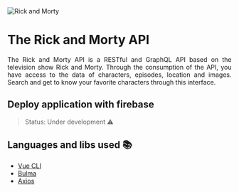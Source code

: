 <img src="https://repository-images.githubusercontent.com/120371205/b6740400-92d4-11ea-8a13-d5f6e0558e9b" alt="Rick and Morty">

# The Rick and Morty API
<p align="justify"> The Rick and Morty API is a RESTful and GraphQL API based on the television show Rick and Morty. Through the consumption of the API, you have access to the data of characters, episodes, location and images. Search and get to know your favorite characters through this interface. </p>

## Deploy application with firebase
> Status: Under development :warning:

## Languages and libs used :books:
- [Vue CLI](https://cli.vuejs.org/)
- [Bulma](https://bulma.io/)
- [Axios](https://www.npmjs.com/package/axios)
